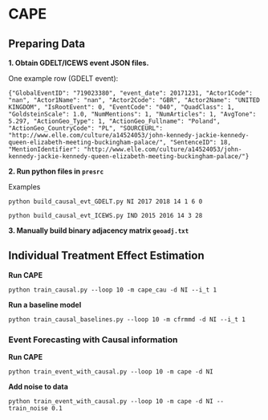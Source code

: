 # CAPE

## Preparing Data
**1. Obtain GDELT/ICEWS event JSON files.**

One example row (GDELT event):
```
{"GlobalEventID": "719023380", "event_date": 20171231, "Actor1Code": "nan", "Actor1Name": "nan", "Actor2Code": "GBR", "Actor2Name": "UNITED KINGDOM", "IsRootEvent": 0, "EventCode": "040", "QuadClass": 1, "GoldsteinScale": 1.0, "NumMentions": 1, "NumArticles": 1, "AvgTone": 5.297, "ActionGeo_Type": 1, "ActionGeo_Fullname": "Poland", "ActionGeo_CountryCode": "PL", "SOURCEURL": "http://www.elle.com/culture/a14524053/john-kennedy-jackie-kennedy-queen-elizabeth-meeting-buckingham-palace/", "SentenceID": 18, "MentionIdentifier": "http://www.elle.com/culture/a14524053/john-kennedy-jackie-kennedy-queen-elizabeth-meeting-buckingham-palace/"}
```
**2. Run python files in `presrc`**

Examples
```
python build_causal_evt_GDELT.py NI 2017 2018 14 1 6 0
```

```
python build_causal_evt_ICEWS.py IND 2015 2016 14 3 28
```

**3. Manually build binary adjacency matrix `geoadj.txt`**

## Individual Treatment Effect Estimation
**Run CAPE**
```
python train_causal.py --loop 10 -m cape_cau -d NI --i_t 1
```
**Run a baseline model**
```
python train_causal_baselines.py --loop 10 -m cfrmmd -d NI --i_t 1
```

### Event Forecasting with Causal information
**Run CAPE**
```
python train_event_with_causal.py --loop 10 -m cape -d NI 
```
**Add noise to data**
```
python train_event_with_causal.py --loop 10 -m cape -d NI --train_noise 0.1
```
